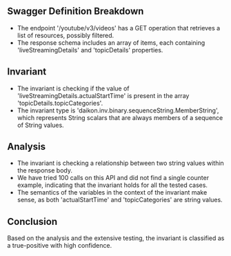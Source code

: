## Swagger Definition Breakdown
- The endpoint '/youtube/v3/videos' has a GET operation that retrieves a list of resources, possibly filtered.
- The response schema includes an array of items, each containing 'liveStreamingDetails' and 'topicDetails' properties.

## Invariant
- The invariant is checking if the value of 'liveStreamingDetails.actualStartTime' is present in the array 'topicDetails.topicCategories'.
- The invariant type is 'daikon.inv.binary.sequenceString.MemberString', which represents String scalars that are always members of a sequence of String values.

## Analysis
- The invariant is checking a relationship between two string values within the response body.
- We have tried 100 calls on this API and did not find a single counter example, indicating that the invariant holds for all the tested cases.
- The semantics of the variables in the context of the invariant make sense, as both 'actualStartTime' and 'topicCategories' are string values.

## Conclusion
Based on the analysis and the extensive testing, the invariant is classified as a true-positive with high confidence.
